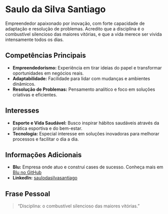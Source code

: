 # Saulo da Silva Santiago
Empreendedor apaixonado por inovação, com forte capacidade de adaptação e resolução de problemas. Acredito que a disciplina é o combustível silencioso das maiores vitórias, e que a vida merece ser vivida intensamente todos os dias.

## Competências Principais
- **Empreendedorismo:** Experiência em tirar ideias do papel e transformar oportunidades em negócios reais.
- **Adaptabilidade:** Facilidade para lidar com mudanças e ambientes dinâmicos.
- **Resolução de Problemas:** Pensamento analítico e foco em soluções criativas e eficientes.

## Interesses
- **Esporte e Vida Saudável:** Busco inspirar hábitos saudáveis através da prática esportiva e do bem-estar.
- **Tecnologia:** Especial interesse em soluções inovadoras para melhorar processos e facilitar o dia a dia.

## Informações Adicionais
- **Blu:** Empresa onde atuo e construí cases de sucesso. Conheça mais em [Blu no GitHub](https://github.com/Pagnet)
- **LinkedIn:** [saulodasilvasantiago](https://www.linkedin.com/in/saulodasilvasantiago/)

## Frase Pessoal
> “Disciplina: o combustível silencioso das maiores vitórias.”
